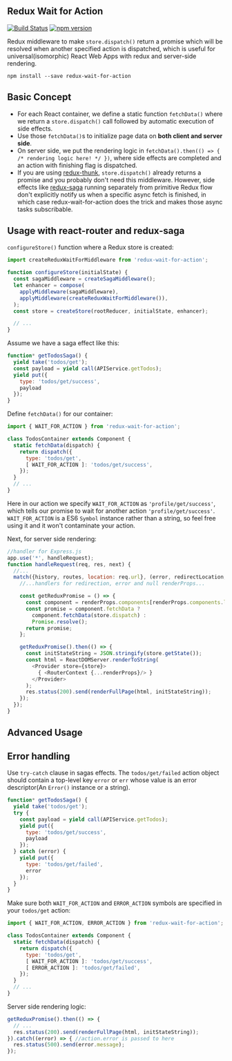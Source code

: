 Redux Wait for Action
--------------------
[![Build Status](https://travis-ci.org/Chion82/redux-wait-for-action.svg?branch=master)](https://travis-ci.org/Chion82/redux-wait-for-action)
[![npm version](https://badge.fury.io/js/redux-wait-for-action.svg)](https://badge.fury.io/js/redux-wait-for-action)

Redux middleware to make `store.dispatch()` return a promise which will be resolved when another specified action is dispatched, which is useful for universal(isomorphic) React Web Apps with redux and server-side rendering.

```
npm install --save redux-wait-for-action
```

Basic Concept
-------------
* For each React container, we define a static function `fetchData()` where we return a `store.dispatch()` call followed by automatic execution of side effects.
* Use those `fetchData()`s to initialize page data on **both client and server side**.
* On server side, we put the rendering logic in `fetchData().then(() => { /* rendering logic here! */ })`, where side effects are completed and an action with finishing flag is dispatched.
* If you are using [redux-thunk](https://github.com/gaearon/redux-thunk), `store.dispatch()` already returns a promise and you probably don't need this middleware. However, side effects like [redux-saga](https://github.com/yelouafi/redux-saga) running separately from primitive Redux flow don't explicitly notify us when a specific async fetch is finished, in which case redux-wait-for-action does the trick and makes those async tasks subscribable.

Usage with react-router and redux-saga
--------------------------------------
`configureStore()` function where a Redux store is created:
```javascript
import createReduxWaitForMiddleware from 'redux-wait-for-action';

function configureStore(initialState) {
  const sagaMiddleware = createSagaMiddleware();
  let enhancer = compose(
    applyMiddleware(sagaMiddleware),
    applyMiddleware(createReduxWaitForMiddleware()),
  );
  const store = createStore(rootReducer, initialState, enhancer);

  // ...
}
```
Assume we have a saga effect like this:
```javascript
function* getTodosSaga() {
  yield take('todos/get');
  const payload = yield call(APIService.getTodos);
  yield put({
    type: 'todos/get/success',
    payload
  });
}
```
Define `fetchData()` for our container:
```javascript
import { WAIT_FOR_ACTION } from 'redux-wait-for-action';

class TodosContainer extends Component {
  static fetchData(dispatch) {
    return dispatch({
      type: 'todos/get',
      [ WAIT_FOR_ACTION ]: 'todos/get/success',
    });
  }
  // ...
}
```
Here in our action we specify `WAIT_FOR_ACTION` as `'profile/get/success'`, which tells our promise to wait for another action `'profile/get/success'`. `WAIT_FOR_ACTION` is a ES6 `Symbol` instance rather than a string, so feel free using it and it won't contaminate your action.

Next, for server side rendering:
```javascript
//handler for Express.js
app.use('*', handleRequest);
function handleRequest(req, res, next) {
  //...
  match({history, routes, location: req.url}, (error, redirectLocation, renderProps) => {
    //...handlers for redirection, error and null renderProps...

    const getReduxPromise = () => {
      const component = renderProps.components[renderProps.components.length - 1].WrappedComponent;
      const promise = component.fetchData ?
        component.fetchData(store.dispatch) :
        Promise.resolve();
      return promise;
    };

    getReduxPromise().then(() => {
      const initStateString = JSON.stringify(store.getState());
      const html = ReactDOMServer.renderToString(
        <Provider store={store}>
          { <RouterContext {...renderProps}/> }
        </Provider>
      );
      res.status(200).send(renderFullPage(html, initStateString));
    });
  });
}
```

Advanced Usage
--------------
## Error handling
Use `try-catch` clause in sagas effects. The `todos/get/failed` action object should contain a top-level key `error` or `err` whose value is an error descriptor(An `Error()` instance or a string).
```javascript
function* getTodosSaga() {
  yield take('todos/get');
  try {
    const payload = yield call(APIService.getTodos);
    yield put({
      type: 'todos/get/success',
      payload
    });
  } catch (error) {
    yield put({
      type: 'todos/get/failed',
      error
    });
  }
}
```
Make sure both `WAIT_FOR_ACTION` and `ERROR_ACTION` symbols are specified in your `todos/get` action:
```javascript
import { WAIT_FOR_ACTION, ERROR_ACTION } from 'redux-wait-for-action';

class TodosContainer extends Component {
  static fetchData(dispatch) {
    return dispatch({
      type: 'todos/get',
      [ WAIT_FOR_ACTION ]: 'todos/get/success',
      [ ERROR_ACTION ]: 'todos/get/failed',
    });
  }
  // ...
}
```
Server side rendering logic:
```javascript
getReduxPromise().then(() => {
  // ...
  res.status(200).send(renderFullPage(html, initStateString));
}).catch((error) => { //action.error is passed to here
  res.status(500).send(error.message);
});
```
